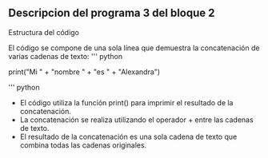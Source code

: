 ## Descripcion del programa 3 del bloque 2
Estructura del código

El código se compone de una sola línea que demuestra la concatenación de varias cadenas de texto:
''' python

print("Mi " + "nombre " + "es " + "Alexandra")

''' python



- El código utiliza la función print() para imprimir el resultado de la concatenación.
- La concatenación se realiza utilizando el operador + entre las cadenas de texto.
- El resultado de la concatenación es una sola cadena de texto que combina todas las cadenas originales.
